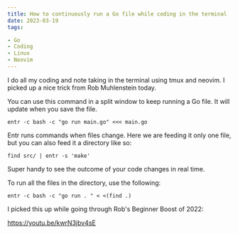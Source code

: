 ```yaml
---
title: How to continuously run a Go file while coding in the terminal
date: 2023-03-19
tags:

- Go
- Coding
- Linux
- Neovim
---
```


I do all my coding and note taking in the terminal using tmux and neovim. I picked up a nice trick from Rob Muhlenstein today.

You can use this command in a split window to keep running a Go file. It will update when you save the file.

`entr -c bash -c "go run main.go" <<< main.go`

Entr runs commands when files change. Here we are feeding it only one file, but you can also feed it a directory like so: 

`find src/ | entr -s 'make'`

Super handy to see the outcome of your code changes in real time.

To run all the files in the directory, use the following:

`entr -c bash -c "go run . " < <(find .)`

I picked this up while going through Rob's Beginner Boost of 2022:

https://youtu.be/kwrN3jbv4sE


